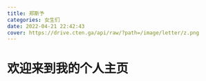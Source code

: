 ```yaml
---
title: 郑斯予
categories: 女生们
date: 2022-04-21 22:42:43
cover: https://drive.cten.ga/api/raw/?path=/image/letter/z.png
---
```

# 欢迎来到我的个人主页